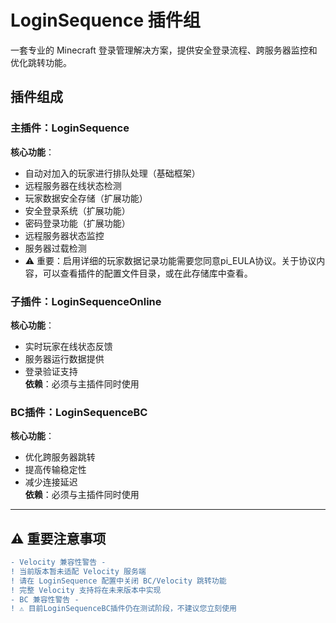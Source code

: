 #  LoginSequence 插件组

一套专业的 Minecraft 登录管理解决方案，提供安全登录流程、跨服务器监控和优化跳转功能。

##  插件组成

###  主插件：LoginSequence
**核心功能**：
-  自动对加入的玩家进行排队处理（基础框架）
-  远程服务器在线状态检测
-  玩家数据安全存储（扩展功能）
-  安全登录系统（扩展功能）
-  密码登录功能（扩展功能）
-  远程服务器状态监控
-  服务器过载检测
- ⚠️ 重要：启用详细的玩家数据记录功能需要您同意pi_EULA协议。关于协议内容，可以查看插件的配置文件目录，或在此存储库中查看。

###  子插件：LoginSequenceOnline
**核心功能**：
-  实时玩家在线状态反馈
-  服务器运行数据提供
-  登录验证支持  
**依赖**：必须与主插件同时使用

###  BC插件：LoginSequenceBC
**核心功能**：
-  优化跨服务器跳转
-  提高传输稳定性
-  减少连接延迟  
**依赖**：必须与主插件同时使用

---

## ⚠️ 重要注意事项

```diff
- Velocity 兼容性警告 -
! 当前版本暂未适配 Velocity 服务端
! 请在 LoginSequence 配置中关闭 BC/Velocity 跳转功能
! 完整 Velocity 支持将在未来版本中实现
- BC 兼容性警告 -
! ⚠️ 目前LoginSequenceBC插件仍在测试阶段，不建议您立刻使用
